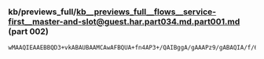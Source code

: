 ### kb/previews_full/kb__previews_full__flows__service-first__master-and-slot@guest.har.part034.md.part001.md (part 002)

```md
wMAAQIEAAEBBQD3+vkABAUBAAMCAwAFBQUA+fn4AP3+/QAIBggA/gAAAPz9/gABAQIA/f/6AAD/AAD/AQAA///+APz+/gD//f4
```

```
